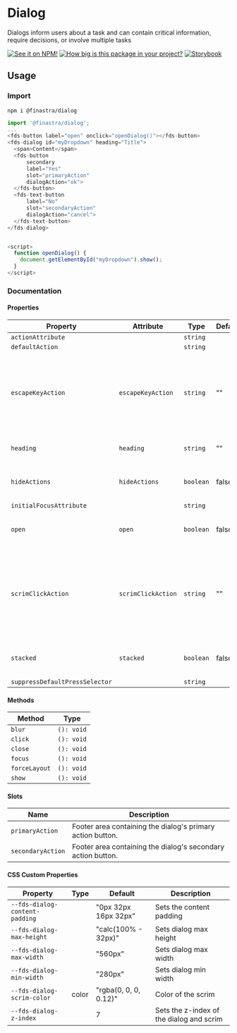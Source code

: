 # Dialog

Dialogs inform users about a task and can contain critical information, require decisions, or involve multiple tasks

[![See it on NPM!](https://img.shields.io/npm/v/@finastra/dialog?style=for-the-badge)](https://www.npmjs.com/package/@finastra/dialog)
[![How big is this package in your project?](https://img.shields.io/bundlephobia/minzip/@finastra/dialog?style=for-the-badge)](https://bundlephobia.com/result?p=@finastra/dialog')
[![Storybook](https://shields.io/badge/-Play%20with%20this%20web%20component-2a0481?logo=storybook&style=for-the-badge)](https://finastra.github.io/finastra-design-system/?path=/story/components-dialog--default)

## Usage

### Import

```
npm i @finastra/dialog
```

```ts
import '@finastra/dialog';
...
<fds-button label="open" onclick="openDialog()"></fds-button>
<fds-dialog id="myDropdown" heading="Title">
  <span>Content</span>
  <fds-button
      secondary
      label="Yes"
      slot="primaryAction"
      dialogAction="ok">
  </fds-button>
  <fds-text-button
      label="No"
      slot="secondaryAction"
      dialogAction="cancel">
  </fds-text-button>
</fds-dialog>


<script>
  function openDialog() {
    document.getElementById("myDropdown").show();
  }
</script>
```


### Documentation
<!-- DOC -->
#### Properties

| Property                       | Attribute          | Type      | Default | Description                                      |
|--------------------------------|--------------------|-----------|---------|--------------------------------------------------|
| `actionAttribute`              |                    | `string`  |         |                                                  |
| `defaultAction`                |                    | `string`  |         |                                                  |
| `escapeKeyAction`              | `escapeKeyAction`  | `string`  | ""      | Setting this attribute to an empty string "" will prevent the escape key from closing the dialog |
| `heading`                      | `heading`          | `string`  | ""      | Heading text of the dialog.                      |
| `hideActions`                  | `hideActions`      | `boolean` | false   | Hides the actions footer of the dialog           |
| `initialFocusAttribute`        |                    | `string`  |         |                                                  |
| `open`                         | `open`             | `boolean` | false   | Whether the dialog should open                   |
| `scrimClickAction`             | `scrimClickAction` | `string`  | ""      | Setting this attribute to an empty string "" will prevent clicks outside the dialog from closing the dialog |
| `stacked`                      | `stacked`          | `boolean` | false   | Whether to stack the action buttons              |
| `suppressDefaultPressSelector` |                    | `string`  |         |                                                  |

#### Methods

| Method        | Type       |
|---------------|------------|
| `blur`        | `(): void` |
| `click`       | `(): void` |
| `close`       | `(): void` |
| `focus`       | `(): void` |
| `forceLayout` | `(): void` |
| `show`        | `(): void` |

#### Slots

| Name              | Description                                      |
|-------------------|--------------------------------------------------|
| `primaryAction`   | Footer area containing the dialog's primary action button. |
| `secondaryAction` | Footer area containing the dialog's secondary action button. |

#### CSS Custom Properties

| Property                       | Type  | Default               | Description                              |
|--------------------------------|-------|-----------------------|------------------------------------------|
| `--fds-dialog-content-padding` |       | "0px 32px 16px 32px"  | Sets the content padding                 |
| `--fds-dialog-max-height`      |       | "calc(100% - 32px)"   | Sets dialog max height                   |
| `--fds-dialog-max-width`       |       | "560px"               | Sets dialog max width                    |
| `--fds-dialog-min-width`       |       | "280px"               | Sets dialog min width                    |
| `--fds-dialog-scrim-color`     | color | "rgba(0, 0, 0, 0.12)" | Color of the scrim                       |
| `--fds-dialog-z-index`         |       | 7                     | Sets the z-index of the dialog and scrim |
<!-- /DOC -->